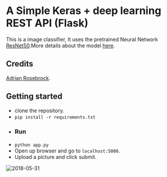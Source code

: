 # A Simple Keras + deep learning REST API (Flask)
This is a image classifier, It uses the pretrained Neural Network [ResNet50](https://keras.io/applications/#resnet50).More details about the model [here](https://blog.keras.io/building-a-simple-keras-deep-learning-rest-api.html).

## Credits
[Adrian Rosebrock](https://github.com/jrosebr1/simple-keras-rest-api).

## Getting started
* clone the repository.
* `pip install -r requirements.txt`
* ### Run
* `python app.py`
* Open up browser and go to `localhost:5000`.
* Upload a picture and click submit.

![2018-05-31](https://user-images.githubusercontent.com/30196830/40755603-ab1ac05c-649c-11e8-8d25-68acf9d89b3d.png)


